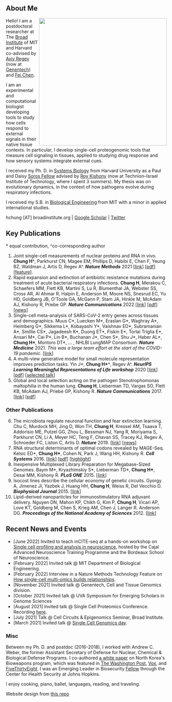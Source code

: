## About Me 

<img class="profile-picture" src="profile.jpg" style="float: right;" align="right" width="400">

Hello! I am a postdoctoral researcher at The [Broad Institute](https://www.broadinstitute.org/) of MIT and Harvard co-advised by [Aviv Regev](https://www.broadinstitute.org/bios/aviv-regev) (now at [Genentech](https://www.gene.com/scientists/our-scientists/aviv-regev)) and [Fei Chen](https://www.insitubiology.org/people). 

I am an experimental and computational biologist developing tools to study how cells respond to external signals in their native tissue contexts. In particular, I develop single-cell proteogenomic tools that measure cell signaling in tissues, applied to studying drug response and how sensory systems integrate external cues. 

I received my Ph. D. in [Systems Biology](https://ssqbiophd.hms.harvard.edu/) from Harvard University as a Paul and Daisy [Soros Fellow](https://www.pdsoros.org/meet-the-fellows/hattie-chung) advised by [Roy Kishony](https://kishony.technion.ac.il/) (now at Technion–Israel Institute of Technology, where I spent 3 summers). My thesis was on evolutionary dynamics, in the context of how pathogens evolve during respiratory infections. 

I received my S.B. in [Biological Engineering](https://be.mit.edu/) from MIT with a minor in applied international studies.

hchung [AT] broadinstitute.org \| [Google Scholar](https://scholar.google.com/citations?user=kN3O3xsAAAAJ&hl=en) \| [Twitter](https://twitter.com/hattaca)

## Key Publications
\* equal contribution, ^co-corresponding author

1. Joint single-cell measurements of nuclear proteins and RNA in vivo. 
**Chung H^**, Parkhurst CN, Magee EM, Phillips D, Habibi E, Chen F, Yeung BZ, Waldman J, Artis D, Regev A^. ***Nature Methods*** 2021 [[link](https://www.nature.com/articles/s41592-021-01278-1)] [[pdf](pdfs/inCITEseq.pdf)] [[feature](https://www.nature.com/articles/s41592-022-01392-8)]. 
2. Rapid expansion and extinction of antibiotic resistance mutations during treatment of acute bacterial respiratory infections. 
**Chung H**, Merakou C, Schaefers MM, Flett KB, Martini S, Lu R, Blumenthal JA, Webster SS, Cross AR, Al Ahmar R, Halpin E, Anderson M, Moore NS, Snesrud EC, Yu HD, Goldberg JB, O'Toole GA, McGann P, Stam JA, Hinkle M, McAdam AJ, Kishony R, Priebe GP. ***Nature Communications*** 2022 [[link](https://www.nature.com/articles/s41467-022-28188-w)] [[pdf](pdfs/acute.pdf)] [[news](https://answers.childrenshospital.org/genomic-surveillance-bacteria/)]
3. Single-cell meta-analysis of SARS-CoV-2 entry genes across tissues and demographics. 
Muus C\*, Luecken M\*, Eraslan G\*, Waghray A\*, Heimberg G\*, Sikkema L\*, Kobayashi Y\*, Vaishnav ED\*, Subramanian A\*, Smillie CS\*, Jagadeesh K\*, Duong ET\*, Fiskin E\*, Torlai Triglia E\*, Ansari M\*, Cai P\*, Lin B\*, Buchanan J\*, Chen S\*, Shu J\*, Haber AL\*, **Chung H\***, Montoro DT\*, ... , NHLBI LungMAP Consortium. ***Nature Medicine*** 2021. *This was a large team effort at the start of the COVID-19 pandemic*. [[link](https://www.nature.com/articles/s41591-020-01227-z)]
4. A multi-view generative model for small molecule representation improves prediction tasks. 
Yin J\*, **Chung H\*^**, Regev A^. ***NeurIPS Learning Meaningful Representations of Life workshop*** 2020 [[link](https://drive.google.com/file/d/1LlHTQ307MGxHsJbRDIJrEGPLRCBvbk0P/preview)] [[pdf](pdfs/multiviewVAE.pdf)] [[selected talk](https://slideslive.com/38942737/a-multiview-generative-model-for-molecular-representation-improves-prediction-tasks)]
5. Global and local selection acting on the pathogen Stenotrophomonas maltophilia in the human lung. 
**Chung H**, Lieberman TD, Vargas SO, Flett KB, McAdam AJ, Priebe GP, Kishony R. ***Nature Communications*** 2017. [[link](https://www.nature.com/articles/ncomms14078)] [[pdf](pdfs/steno_lung.pdf)]

### Other Publications
6. The microbiota regulate neuronal function and fear extinction learning. 
Chu C, Murdock MH, Jing D, Won TH, **Chung H**, Kressel AM, Tsaava T, Addorisio ME, Putzel GG, Zhou L, Bessman NJ, Yang R, Moriyama S, Parkhurst CN, Li A, Meyer HC, Teng F, Chavan SS, Tracey KJ, Regev A, Schroeder FC, Liston C, Artis D. ***Nature*** 2019. [[link](https://www.nature.com/articles/s41586-019-1644-y)] [[news](https://www.nature.com/articles/d41586-019-03114-1)]
7. RNA structural determinants of optimal codons revealed by MAGE-Seq. 
Kelsic ED\*, **Chung H\***, Cohen N, Park J, Wang HH, Kishony R. ***Cell Systems*** 2016. [[link](https://www.sciencedirect.com/science/article/pii/S2405471216303684)] [[pdf](pdfs/codon_bias.pdf)] [[highlight](https://www.sciencedirect.com/science/article/pii/S2405471217300042)]
8. Inexpensive Multiplexed Library Preparation for Megabase-Sized Genomes. 
Baym M\*, Kryazhimskiy S\*, Lieberman TD\*, **Chung H\***, Desai MM, Kishony R. ***PLoS ONE*** 2015. [[link](https://journals.plos.org/plosone/article?id=10.1371/journal.pone.0128036)]
9. Isocost lines describe the cellular economy of genetic circuits. 
Gyorgy A, Jimenez JI, Yazbek J, Huang HH, **Chung H**, Weiss R, Del Vecchio D. ***Biophysical Journal*** 2015. [[link](https://www.sciencedirect.com/science/article/pii/S0006349515006177)]
10. Lipid-derived nanoparticles for immunostimulatory RNA adjuvant delivery. 
Nguyen DN, Mahon KP, Chikh G, Kim P, **Chung H**, Vicari AP, Love KT, Goldberg M, Chen S, Krieg AM, Chen J, Langer R. Anderson DG. ***Proceedings of the National Academy of Sciences*** 2012. [[link](https://www.pnas.org/doi/abs/10.1073/pnas.1121423109)]

## Recent News and Events
* [June 2022] Invited to teach inCITE-seq at a hands-on workshop on [Single cell profiling and analysis in neuroscience](http://cajal-training.org/on-site/scpan/), hosted by the Cajal Advanced Neuroscience Training Programme and the Bordeaux School of Neuroscience. 
* [February 2022] Invited talk @ MIT Department of Biological Engineering. 
* [February 2022] Interview in a Nature Methods Technology Feature on [How single-cell multi-omics builds relationships](https://www.nature.com/articles/s41592-022-01392-8). 
* [November 2021] Invited talk @ Genentech, Cell and Tissue Genomics division. 
* [October 2021] Invited talk @ UVA Symposium for Emerging Scholars in Genome Sciences
* [August 2021] Invited talk @ Single Cell Proteomics Conference. Recording [here](https://www.youtube.com/watch?v=gvAb5Q0abYo).
* [July 2021] Talk @ Cell Circuits & Epigenomics Seminar, Broad Institute. 
* [March 2021] Invited talk @ [Single Cell Genomics day](https://satijalab.org/scgd21/).


### Misc
Between my Ph. D. and postdoc (2016-2018), I worked with Andrew C. Weber, the former Assistant Secretary of Defense for Nuclear, Chemical & Biological Defense Programs. I co-authored [a white paper](https://www.belfercenter.org/publication/north-koreas-biological-weapons-program-known-and-unknown) on North Korea's Bioweapons program, which was featured in [The Washington Post](https://www.washingtonpost.com/world/national-security/microbes-by-the-ton-officials-see-weapons-threat-as-north-korea-gains-biotech-expertise/2017/12/10/9b9d5f9e-d5f0-11e7-95bf-df7c19270879_story.html), [Vox](https://lieu.house.gov/media-center/in-the-news/vox-here-s-what-war-north-korea-would-look), and [FiveThirtyEight](https://fivethirtyeight.com/features/north-koreas-nukes-may-not-be-its-biggest-threat/). I was an Emerging Leader in Biosecurity [Fellow](https://www.centerforhealthsecurity.org/our-work/emergingbioleaders/class-of-2018.html) through the Center for Health Security at Johns Hopkins. 

I enjoy cooking, piano, ballet, languages, reading, and traveling. 

Website design from [this repo](https://github.com/ankitsultana/researcher)

